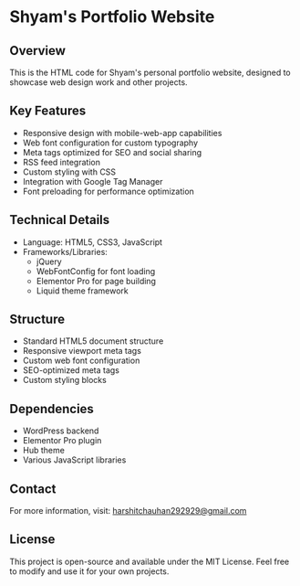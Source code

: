 # Shyam's Portfolio Website

## Overview
This is the HTML code for Shyam's personal portfolio website, designed to showcase web design work and other projects.

## Key Features
- Responsive design with mobile-web-app capabilities
- Web font configuration for custom typography
- Meta tags optimized for SEO and social sharing
- RSS feed integration
- Custom styling with CSS
- Integration with Google Tag Manager
- Font preloading for performance optimization

## Technical Details
- Language: HTML5, CSS3, JavaScript
- Frameworks/Libraries:
  - jQuery
  - WebFontConfig for font loading
  - Elementor Pro for page building
  - Liquid theme framework
  
## Structure
- Standard HTML5 document structure
- Responsive viewport meta tags
- Custom web font configuration
- SEO-optimized meta tags
- Custom styling blocks

## Dependencies
- WordPress backend
- Elementor Pro plugin
- Hub theme
- Various JavaScript libraries

## Contact
For more information, visit: harshitchauhan292929@gmail.com

## License
This project is open-source and available under the MIT License. Feel free to modify and use it for your own projects.
